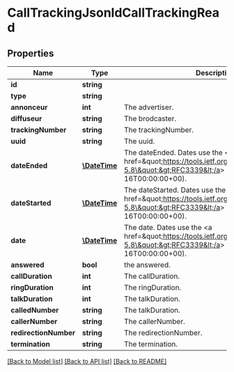 # CallTrackingJsonldCallTrackingRead

## Properties
Name | Type | Description | Notes
------------ | ------------- | ------------- | -------------
**id** | **string** |  | [optional] 
**type** | **string** |  | [optional] 
**annonceur** | **int** | The advertiser. | [optional] 
**diffuseur** | **string** | The brodcaster. | [optional] 
**trackingNumber** | **string** | The trackingNumber. | [optional] 
**uuid** | **string** | The uuid. | [optional] 
**dateEnded** | [**\DateTime**](\DateTime.md) | The dateEnded.  Dates use the &lt;a href&#x3D;\&quot;https://tools.ietf.org/html/rfc3339#section-5.8\&quot;&gt;RFC3339&lt;/a&gt; format (ex: 2020-12-16T00:00:00+00). | [optional] 
**dateStarted** | [**\DateTime**](\DateTime.md) | The dateStarted.  Dates use the &lt;a href&#x3D;\&quot;https://tools.ietf.org/html/rfc3339#section-5.8\&quot;&gt;RFC3339&lt;/a&gt; format (ex: 2020-12-16T00:00:00+00). | [optional] 
**date** | [**\DateTime**](\DateTime.md) | The date.  Dates use the &lt;a href&#x3D;\&quot;https://tools.ietf.org/html/rfc3339#section-5.8\&quot;&gt;RFC3339&lt;/a&gt; format (ex: 2020-12-16T00:00:00+00). | [optional] 
**answered** | **bool** | the answered. | [optional] 
**callDuration** | **int** | The callDuration. | [optional] 
**ringDuration** | **int** | The ringDuration. | [optional] 
**talkDuration** | **int** | The talkDuration. | [optional] 
**calledNumber** | **string** | The talkDuration. | [optional] 
**callerNumber** | **string** | The callerNumber. | [optional] 
**redirectionNumber** | **string** | The redirectionNumber. | [optional] 
**termination** | **string** | The termination. | [optional] 

[[Back to Model list]](../../README.md#documentation-for-models) [[Back to API list]](../../README.md#documentation-for-api-endpoints) [[Back to README]](../../README.md)

